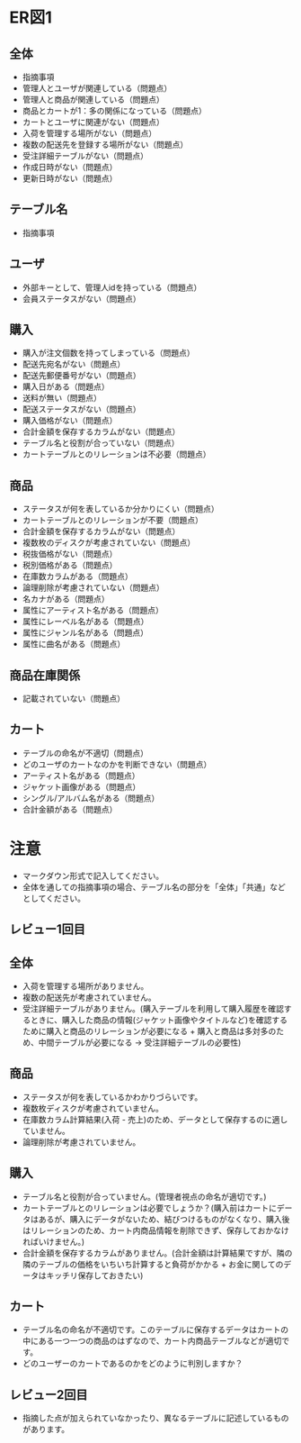 # ER図1
## 全体
- 指摘事項
- 管理人とユーザが関連している（問題点）
- 管理人と商品が関連している（問題点）
- 商品とカートが1：多の関係になっている（問題点）
- カートとユーザに関連がない（問題点）
- 入荷を管理する場所がない（問題点）
- 複数の配送先を登録する場所がない（問題点）
- 受注詳細テーブルがない（問題点）
- 作成日時がない（問題点）
- 更新日時がない（問題点）

## テーブル名
- 指摘事項
## ユーザ 
- 外部キーとして、管理人idを持っている（問題点）
- 会員ステータスがない（問題点）

## 購入
- 購入が注文個数を持ってしまっている（問題点）
- 配送先宛名がない（問題点）
- 配送先郵便番号がない（問題点）
- 購入日がある（問題点）
- 送料が無い（問題点）
- 配送ステータスがない（問題点）
- 購入価格がない（問題点）
- 合計金額を保存するカラムがない（問題点）
- テーブル名と役割が合っていない（問題点）
- カートテーブルとのリレーションは不必要（問題点）

## 商品
- ステータスが何を表しているか分かりにくい（問題点）
- カートテーブルとのリレーションが不要（問題点）
- 合計金額を保存するカラムがない（問題点）
- 複数枚のディスクが考慮されていない（問題点）
- 税抜価格がない（問題点）
- 税別価格がある（問題点）
- 在庫数カラムがある（問題点）
- 論理削除が考慮されていない（問題点）
- 名カナがある（問題点）
- 属性にアーティスト名がある（問題点）
- 属性にレーベル名がある（問題点）
- 属性にジャンル名がある（問題点）
- 属性に曲名がある（問題点）

## 商品在庫関係
- 記載されていない（問題点）

## カート
- テーブルの命名が不適切（問題点）
- どのユーザのカートなのかを判断できない（問題点）
- アーティスト名がある（問題点）
- ジャケット画像がある（問題点）
- シングル/アルバム名がある（問題点）
- 合計金額がある（問題点）

# 注意
* マークダウン形式で記入してください。
* 全体を通しての指摘事項の場合、テーブル名の部分を「全体」「共通」などとしてください。

## レビュー1回目
## 全体
- 入荷を管理する場所がありません。
- 複数の配送先が考慮されていません。
- 受注詳細テーブルがありません。(購入テーブルを利用して購入履歴を確認するときに、購入した商品の情報(ジャケット画像やタイトルなど)を確認するために購入と商品のリレーションが必要になる + 購入と商品は多対多のため、中間テーブルが必要になる → 受注詳細テーブルの必要性)

## 商品
- ステータスが何を表しているかわかりづらいです。
- 複数枚ディスクが考慮されていません。
- 在庫数カラム計算結果(入荷 - 売上)のため、データとして保存するのに適していません。
- 論理削除が考慮されていません。

## 購入
- テーブル名と役割が合っていません。(管理者視点の命名が適切です。)
- カートテーブルとのリレーションは必要でしょうか？(購入前はカートにデータはあるが、購入にデータがないため、結びつけるものがなくなり、購入後はリレーションのため、カート内商品情報を削除できず、保存しておかなければいけません。)
- 合計金額を保存するカラムがありません。(合計金額は計算結果ですが、隣の隣のテーブルの価格をいちいち計算すると負荷がかかる + お金に関してのデータはキッチリ保存しておきたい)

## カート
- テーブル名の命名が不適切です。このテーブルに保存するデータはカートの中にある一つ一つの商品のはずなので、カート内商品テーブルなどが適切です。
- どのユーザーのカートであるのかをどのように判別しますか？

## レビュー2回目
- 指摘した点が加えられていなかったり、異なるテーブルに記述しているものがあります。

